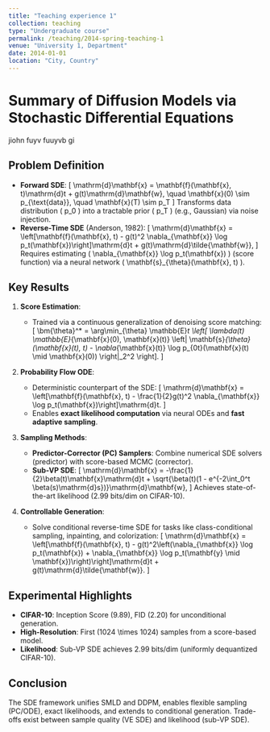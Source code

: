 ```yaml
---
title: "Teaching experience 1"
collection: teaching
type: "Undergraduate course"
permalink: /teaching/2014-spring-teaching-1
venue: "University 1, Department"
date: 2014-01-01
location: "City, Country"
---
```

# Summary of Diffusion Models via Stochastic Differential Equations

jiohn fuyv fuuyvb gi

## Problem Definition

- **Forward SDE**:
  \[
  \mathrm{d}\mathbf{x} = \mathbf{f}(\mathbf{x}, t)\mathrm{d}t + g(t)\mathrm{d}\mathbf{w}, \quad \mathbf{x}(0) \sim p_{\text{data}}, \quad \mathbf{x}(T) \sim p_T
  \]
  Transforms data distribution \( p_0 \) into a tractable prior \( p_T \) (e.g., Gaussian) via noise injection.
- **Reverse-Time SDE** (Anderson, 1982):
  \[
  \mathrm{d}\mathbf{x} = \left[\mathbf{f}(\mathbf{x}, t) - g(t)^2 \nabla_{\mathbf{x}} \log p_t(\mathbf{x})\right]\mathrm{d}t + g(t)\mathrm{d}\tilde{\mathbf{w}},
  \]
  Requires estimating \( \nabla_{\mathbf{x}} \log p_t(\mathbf{x}) \) (score function) via a neural network \( \mathbf{s}_{\theta}(\mathbf{x}, t) \).

## Key Results

1. **Score Estimation**:

   - Trained via a continuous generalization of denoising score matching:
     \[
     \bm{\theta}^* = \arg\min_{\theta} \mathbb{E}_t \left[ \lambda(t) \mathbb{E}_{\mathbf{x}(0), \mathbf{x}(t)} \left\| \mathbf{s}_{\theta}(\mathbf{x}(t), t) - \nabla_{\mathbf{x}(t)} \log p_{0t}(\mathbf{x}(t) \mid \mathbf{x}(0)) \right\|_2^2 \right].
     \]
2. **Probability Flow ODE**:

   - Deterministic counterpart of the SDE:
     \[
     \mathrm{d}\mathbf{x} = \left[\mathbf{f}(\mathbf{x}, t) - \frac{1}{2}g(t)^2 \nabla_{\mathbf{x}} \log p_t(\mathbf{x})\right]\mathrm{d}t.
     \]
   - Enables **exact likelihood computation** via neural ODEs and **fast adaptive sampling**.
3. **Sampling Methods**:

   - **Predictor-Corrector (PC) Samplers**: Combine numerical SDE solvers (predictor) with score-based MCMC (corrector).
   - **Sub-VP SDE**:
     \[
     \mathrm{d}\mathbf{x} = -\frac{1}{2}\beta(t)\mathbf{x}\mathrm{d}t + \sqrt{\beta(t)(1 - e^{-2\int_0^t \beta(s)\mathrm{d}s})}\mathrm{d}\mathbf{w},
     \]
     Achieves state-of-the-art likelihood (2.99 bits/dim on CIFAR-10).
4. **Controllable Generation**:

   - Solve conditional reverse-time SDE for tasks like class-conditional sampling, inpainting, and colorization:
     \[
     \mathrm{d}\mathbf{x} = \left[\mathbf{f}(\mathbf{x}, t) - g(t)^2\left(\nabla_{\mathbf{x}} \log p_t(\mathbf{x}) + \nabla_{\mathbf{x}} \log p_t(\mathbf{y} \mid \mathbf{x})\right)\right]\mathrm{d}t + g(t)\mathrm{d}\tilde{\mathbf{w}}.
     \]

## Experimental Highlights

- **CIFAR-10**: Inception Score (9.89), FID (2.20) for unconditional generation.
- **High-Resolution**: First \(1024 \times 1024\) samples from a score-based model.
- **Likelihood**: Sub-VP SDE achieves 2.99 bits/dim (uniformly dequantized CIFAR-10).

## Conclusion

The SDE framework unifies SMLD and DDPM, enables flexible sampling (PC/ODE), exact likelihoods, and extends to conditional generation. Trade-offs exist between sample quality (VE SDE) and likelihood (sub-VP SDE).
